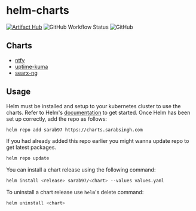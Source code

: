 # helm-charts
[![Artifact Hub](https://img.shields.io/endpoint?url=https://artifacthub.io/badge/repository/sarab97)](https://artifacthub.io/packages/search?repo=sarab97)
![GitHub Workflow Status](https://img.shields.io/github/actions/workflow/status/sarab97/helm-charts/release.yml)
![GitHub](https://img.shields.io/github/license/sarab97/helm-charts)

## Charts
- [ntfy](https://github.com/sarab97/helm-charts/tree/main/charts/ntfy)
- [uptime-kuma](https://github.com/sarab97/helm-charts/tree/main/charts/uptime-kuma)
- [searx-ng](https://github.com/sarab97/helm-charts/tree/main/charts/searx-ng)


## Usage

Helm must be installed and setup to your kubernetes cluster to use the charts. Refer to Helm's [documentation](https://helm.sh/docs) to get started. Once Helm has been set up correctly, add the repo as follows:

```sh
helm repo add sarab97 https://charts.sarabsingh.com
```

If you had already added this repo earlier you might wanna update repo to get latest packages.

```sh
helm repo update
```

You can install a chart release using the following command:

```sh
helm install <release> sarab97/<chart> --values values.yaml
```

To uninstall a chart release use `helm`'s delete command:

```sh
helm uninstall <chart>
```
